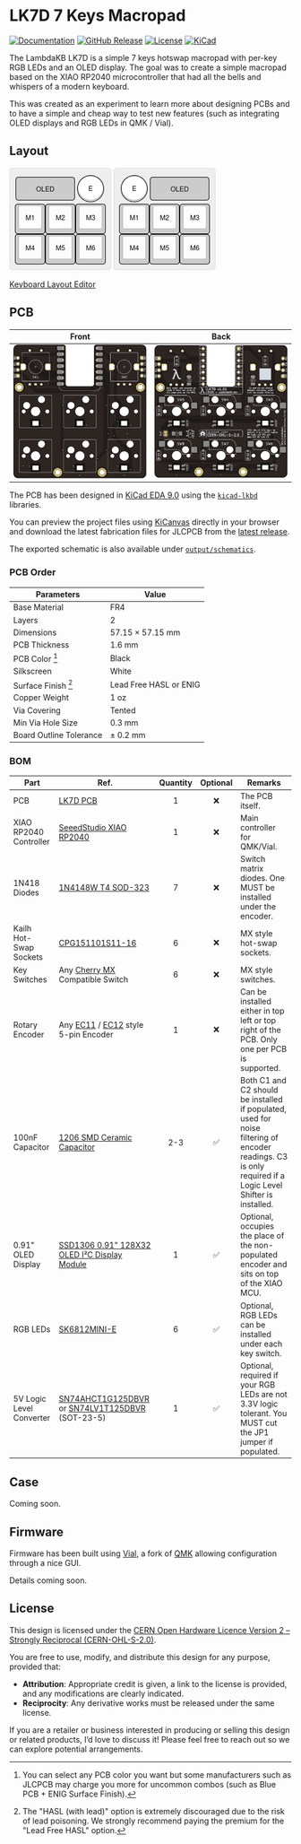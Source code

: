# LK7D 7 Keys Macropad

[![Documentation](https://img.shields.io/badge/Documentation-Latest-brightgreen?style=for-the-badge&logo=docusaurus&logoColor=white)](https://lambdakb.dev/devices/lk7d)
[![GitHub Release](https://img.shields.io/github/v/release/lambdakb/keyboard-lk7d?label=Release&style=for-the-badge&logo=github&logoColor=white)](https://github.com/lambdakb/keyboard-lk7d/releases/latest)
[![License](https://img.shields.io/badge/License-CERN--OHL--S--2.0-0099B0?style=for-the-badge&logo=opensourcehardware&logoColor=white)](/LICENSE)
[![KiCad](https://img.shields.io/badge/KiCad-v9-orange?style=for-the-badge&logo=kicad&logoColor=white&logoSize=auto)](https://www.kicad.org/)

The LambdaKB LK7D is a simple 7 keys hotswap macropad with per-key RGB LEDs and an OLED display. The goal was to create a simple macropad based on the XIAO RP2040 microcontroller that had all the bells and whispers of a modern keyboard.

This was created as an experiment to learn more about designing PCBs and to have a simple and cheap way to test new features (such as integrating OLED displays and RGB LEDs in QMK / Vial).

## Layout

![Layout 1](assets/layout-enc-right.png)
![Layout 2](assets/layout-enc-left.png)

[Keyboard Layout Editor](https://www.keyboard-layout-editor.com/##@_css=.keyborder%5Bstyle*%2F=%22%23ff0000%22%5D%20%7B%0A%20%20%20%20border-radius%2F:%2050%25%20!important%2F%3B%0A%20%20%20%20background-color%2F:%20%23ccc%20!important%2F%3B%0A%7D%0A.keytop%5Bstyle*%2F=%22%23ff4223%22%5D%20%7B%0A%20%20%20%20border-radius%2F:%2050%25%20!important%2F%3B%0A%20%20%20%20background-color%2F:%20%23fff%20!important%2F%3B%0A%7D%3B&@_x:2&c=%23ff0000&p=CHICKLET&a:7%3B&=E%3B&@_y:-0.9&c=%23cccccc&p=FLAT&w:2&h:0.8%3B&=OLED%3B&@_y:-0.10000000000000009&p=R1%3B&=M1&=M2&=M3%3B&@=M4&=M5&=M6)

## PCB

|             Front             |            Back             |
| :---------------------------: | :-------------------------: |
| [![PCB Front]][PCB Front PNG] | [![PCB Back]][PCB Back PNG] |

[PCB Front]: output/pcb/img/lk7d-pcb-top.svg
[PCB Front PNG]: output/pcb/img/lk7d-pcb-top.png
[PCB Back]: output/pcb/img/lk7d-pcb-bottom.svg
[PCB Back PNG]: output/pcb/img/lk7d-pcb-bottom.png

The PCB has been designed in [KiCad EDA 9.0](https://www.kicad.org/) using the [`kicad-lkbd`](https://github.com/lambdakb/kicad-lkbd) libraries.

You can preview the project files using [KiCanvas](https://kicanvas.org/?github=https%3A%2F%2Fgithub.com%2Flambdakb%keyboard-lk7d%2Fblob%2Fmain%2Fpcb%2Flk7d-pcb.kicad_pro) directly in your browser and download the latest fabrication files for JLCPCB from the [latest release](https://github.com/lambdakb/trackball-lk7d/releases/latest/).

The exported schematic is also available under [`output/schematics`](output/schematics/).

### PCB Order

| Parameters                       | Value                  |
| -------------------------------- | ---------------------- |
| Base Material                    | FR4                    |
| Layers                           | 2                      |
| Dimensions                       | 57.15 × 57.15 mm       |
| PCB Thickness                    | 1.6 mm                 |
| PCB Color [^pcb-color]           | Black                  |
| Silkscreen                       | White                  |
| Surface Finish [^surface-finish] | Lead Free HASL or ENIG |
| Copper Weight                    | 1 oz                   |
| Via Covering                     | Tented                 |
| Min Via Hole Size                | 0.3 mm                 |
| Board Outline Tolerance          | ± 0.2 mm               |

[^pcb-color]: You can select any PCB color you want but some manufacturers such as JLCPCB may charge you more for uncommon combos (such as Blue PCB + ENIG Surface Finish).
[^surface-finish]: The "HASL (with lead)" option is extremely discouraged due to the risk of lead poisoning. We strongly recommend paying the premium for the "Lead Free HASL" option.

### BOM

| Part                     | Ref.                                                | Quantity | Optional | Remarks                                                                                                                                                   |
| ------------------------ | --------------------------------------------------- | :------: | :------: | --------------------------------------------------------------------------------------------------------------------------------------------------------- |
| PCB                      | [LK7D PCB](./pcb/)                                  |    1     |    ❌    | The PCB itself.                                                                                                                                           |
| XIAO RP2040 Controller   | [SeeedStudio XIAO RP2040]                           |    1     |    ❌    | Main controller for QMK/Vial.                                                                                                                             |
| 1N418 Diodes             | [1N4148W T4 SOD-323]                                |    7     |    ❌    | Switch matrix diodes. One MUST be installed under the encoder.                                                                                            |
| Kailh Hot-Swap Sockets   | [CPG151101S11-16]                                   |    6     |    ❌    | MX style hot-swap sockets.                                                                                                                                |
| Key Switches             | Any [Cherry MX] Compatible Switch                   |    6     |    ❌    | MX style switches.                                                                                                                                        |
| Rotary Encoder           | Any [EC11] / [EC12] style 5-pin Encoder             |    1     |    ❌    | Can be installed either in top left or top right of the PCB. Only one per PCB is supported.                                                               |
| 100nF Capacitor          | [1206 SMD Ceramic Capacitor]                        |   2-3    |    ✅    | Both C1 and C2 should be installed if populated, used for noise filtering of encoder readings. C3 is only required if a Logic Level Shifter is installed. |
| 0.91" OLED Display       | [SSD1306 0.91" 128X32 OLED I²C Display Module]      |    1     |    ✅    | Optional, occupies the place of the non-populated encoder and sits on top of the XIAO MCU.                                                                |
| RGB LEDs                 | [SK6812MINI-E]                                      |    6     |    ✅    | Optional, RGB LEDs can be installed under each key switch.                                                                                                |
| 5V Logic Level Converter | [SN74AHCT1G125DBVR] or [SN74LV1T125DBVR] (SOT-23-5) |    1     |    ✅    | Optional, required if your RGB LEDs are not 3.3V logic tolerant. You MUST cut the JP1 jumper if populated.                                                |

[SeeedStudio XIAO RP2040]: https://www.seeedstudio.com/XIAO-RP2040-v1-0-p-5026.html
[1N4148W T4 SOD-323]: https://www.aliexpress.com/item/1005006127619725.html
[CPG151101S11-16]: https://www.aliexpress.com/item/1005007052649640.html
[Cherry MX]: https://www.aliexpress.com/item/1005006255961111.html
[EC11]: https://www.aliexpress.com/item/32382989585.html
[EC12]: https://www.aliexpress.com/item/1005005196870256.html
[1206 SMD ceramic capacitor]: https://www.aliexpress.com/item/32966490820.html
[SSD1306 0.91" 128X32 OLED I²C Display Module]: https://www.aliexpress.com/item/32777216785.html
[SK6812MINI-E]: https://www.aliexpress.com/item/1005006473087141.html
[SN74AHCT1G125DBVR]: https://www.aliexpress.com/item/1005005379322968.html
[SN74LV1T125DBVR]: https://www.digikey.com/en/products/detail/texas-instruments/SN74LV1T125DBVR/4555571

## Case

Coming soon.

## Firmware

Firmware has been built using [Vial](https://get.vial.today/), a fork of [QMK](https://qmk.fm) allowing configuration through a nice GUI.

Details coming soon.

## License

This design is licensed under the [CERN Open Hardware Licence Version 2 – Strongly Reciprocal (CERN-OHL-S-2.0)](https://opensource.org/license/cern-ohl-s).

You are free to use, modify, and distribute this design for any purpose, provided that:

- **Attribution**: Appropriate credit is given, a link to the license is provided, and any modifications are clearly indicated.
- **Reciprocity**: Any derivative works must be released under the same license.

If you are a retailer or business interested in producing or selling this design or related products, I’d love to discuss it! Please feel free to reach out so we can explore potential arrangements.
